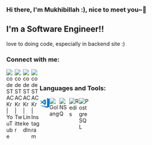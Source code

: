 ### Hi there, I'm Mukhibillah :), nice to meet you~👋

## I'm a Software Engineer!!
love to doing code, especially in backend site :)

### Connect with me:
[<img align="left" alt="codeSTACKr | YouTube" width="22px" src="https://cdn.jsdelivr.net/npm/simple-icons@v3/icons/youtube.svg" />][youtube]
[<img align="left" alt="codeSTACKr | Twitter" width="22px" src="https://cdn.jsdelivr.net/npm/simple-icons@v3/icons/twitter.svg" />][twitter]
[<img align="left" alt="codeSTACKr | LinkedIn" width="22px" src="https://cdn.jsdelivr.net/npm/simple-icons@v3/icons/linkedin.svg" />][linkedin]
[<img align="left" alt="codeSTACKr | Instagram" width="22px" src="https://cdn.jsdelivr.net/npm/simple-icons@v3/icons/instagram.svg" />][instagram]

<br />

### Languages and Tools:
[<img align="left" alt="Visual Studio Code" width="26px" src="https://raw.githubusercontent.com/github/explore/80688e429a7d4ef2fca1e82350fe8e3517d3494d/topics/visual-studio-code/visual-studio-code.png" />][visualStudioCode]
[<img align="left" alt="Golang " width="26px" src="https://golang.org/lib/godoc/images/go-logo-blue.svg" />][golang]
[<img align="left" alt="NSQ" width="26px" src="https://nsq.io/static/img/nsq_blue.png" />][nsq]
[<img align="left" alt="Redis " width="26px" src="https://redis.io/images/redis-white.png" />][redis]
[<img align="left" alt="PostgreSQL" width="26px" src="https://www.postgresql.org/media/img/about/press/elephant.png" />][postgreSql]


[twitter]: https://twitter.com/mukhibillah
[youtube]: https://youtube.com/mukhibillah
[instagram]: https://instagram.com/mukhibillah
[linkedin]: https://www.linkedin.com/in/%F0%9F%A5%80-mukhibillah-asshidiqy-77b63714b
[visualStudioCode]: https://code.visualstudio.com
[golang]: https://golang.org
[nsq]: https://nsq.io
[redis]: https://redis.io
[postgreSql]: https://www.postgresql.org
